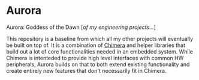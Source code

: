 # Aurora
Aurora: Goddess of the Dawn [*of my engineering projects...*]

This repository is a baseline from which all my other projects will eventually be built on top of. It is a combination of [Chimera](https://github.com/brandonbraun653/Chimera)
and helper libraries that build out a lot of core functionalities needed in an embedded system. While Chimera is intenteded to
provide high level interfaces with common HW peripherals, Aurora builds on that to both extend existing functionality and create entirely
new features that don't necessarily fit in Chimera.
